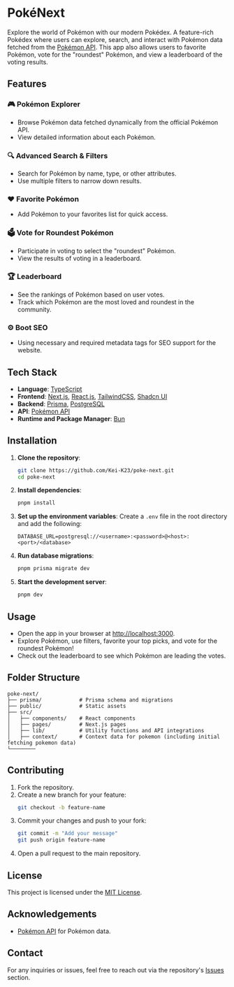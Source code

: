 # PokéNext

Explore the world of Pokémon with our modern Pokédex. A feature-rich Pokédex where users can explore, search, and interact with Pokémon data fetched from the [Pokémon API](https://pokeapi.co/). This app also allows users to favorite Pokémon, vote for the "roundest" Pokémon, and view a leaderboard of the voting results.

## Features

### 🎮 Pokémon Explorer

- Browse Pokémon data fetched dynamically from the official Pokémon API.
- View detailed information about each Pokémon.

### 🔍 Advanced Search & Filters

- Search for Pokémon by name, type, or other attributes.
- Use multiple filters to narrow down results.

### ❤️ Favorite Pokémon

- Add Pokémon to your favorites list for quick access.

### 🗳️ Vote for Roundest Pokémon

- Participate in voting to select the "roundest" Pokémon.
- View the results of voting in a leaderboard.

### 🏆 Leaderboard

- See the rankings of Pokémon based on user votes.
- Track which Pokémon are the most loved and roundest in the community.

### ⚙️ Boot SEO

- Using necessary and required metadata tags for SEO support for the website.

## Tech Stack

- **Language**: [TypeScript](https://www.typescriptlang.org)
- **Frontend**: [Next.js](https://nextjs.org/), [React.js](https://reactjs.org/), [TailwindCSS](https://tailwindcss.com/), [Shadcn UI](https://ui.shadcn.dev/)
- **Backend**: [Prisma](https://www.prisma.io/), [PostgreSQL](https://www.postgresql.org/)
- **API**: [Pokémon API](https://pokeapi.co/api/v2)
- **Runtime and Package Manager**: [Bun](https://bun.sh)

## Installation

1. **Clone the repository**:

   ```bash
   git clone https://github.com/Kei-K23/poke-next.git
   cd poke-next
   ```

2. **Install dependencies**:

   ```bash
   pnpm install
   ```

3. **Set up the environment variables**:
   Create a `.env` file in the root directory and add the following:

   ```env
   DATABASE_URL=postgresql://<username>:<password>@<host>:<port>/<database>
   ```

4. **Run database migrations**:

   ```bash
   pnpm prisma migrate dev
   ```

5. **Start the development server**:
   ```bash
   pnpm dev
   ```

## Usage

- Open the app in your browser at [http://localhost:3000](http://localhost:3000).
- Explore Pokémon, use filters, favorite your top picks, and vote for the roundest Pokémon!
- Check out the leaderboard to see which Pokémon are leading the votes.

## Folder Structure

```plaintext
poke-next/
├── prisma/            # Prisma schema and migrations
├── public/            # Static assets
├── src/
│   ├── components/    # React components
│   ├── pages/         # Next.js pages
│   ├── lib/           # Utility functions and API integrations
│   ├── context/       # Context data for pokemon (including initial fetching pokemon data)
└────────
```

## Contributing

1. Fork the repository.
2. Create a new branch for your feature:
   ```bash
   git checkout -b feature-name
   ```
3. Commit your changes and push to your fork:
   ```bash
   git commit -m "Add your message"
   git push origin feature-name
   ```
4. Open a pull request to the main repository.

## License

This project is licensed under the [MIT License](LICENSE).

## Acknowledgements

- [Pokémon API](https://pokeapi.co/api/v2) for Pokémon data.

## Contact

For any inquiries or issues, feel free to reach out via the repository's [Issues](https://github.com/Kei-K23/poke-next.git/issues) section.
